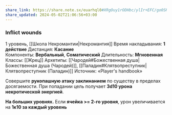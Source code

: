 ```yaml
---
share_link: https://share.note.sx/euarhql0#XRgOuy1rODHbc/ylIr+EFC/go0SHQd9A3Cv1aKYml6k
share_updated: 2024-05-02T21:06:56+03:00
---
```

### Inflict wounds
1 уровень, [[Школа Некромантии|Некромантия]]
Время накладывания: **1 действие**
Дистанция: **Касание**
Компоненты: **Вербальный**, **Соматический**
Длительность: **Мгновенная**
Классы: [[Жрец]]
Архетипы: [[Чародей#Божественная душа|Божественная душа (Чародей)]], [[Паладин#Клятвопреступник|Клятвопреступник (Паладин)]]
Источник: «Player's handbook»

Совершите **рукопашную атаку заклинанием** по существу в пределах досягаемости. При попадании цель получает **3d10 урона некротической энергией**.

**На больших уровнях.** Если **ячейка >= 2-го уровня**, урон увеличивается на **1к10 за каждый уровень**